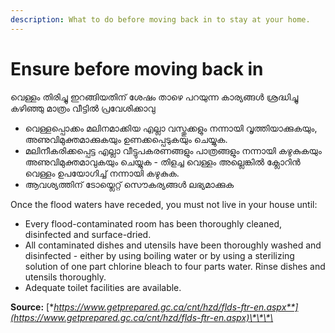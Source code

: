 ```yaml
---
description: What to do before moving back in to stay at your home.
---
```


# Ensure before moving back in

വെള്ളം തിരിച്ചു ഇറങ്ങിയതിന് ശേഷം താഴെ പറയുന്ന കാര്യങ്ങൾ ശ്രദ്ധിച്ചു കഴിഞ്ഞു മാത്രം വീട്ടിൽ പ്രവേശിക്കാവു

* വെള്ളപ്പൊക്കം മലിനമാക്കിയ എല്ലാ വസ്തുക്കളും നന്നായി വൃത്തിയാക്കുകയും, അണുവിമുക്തമാക്കുകയും ഉണക്കപ്പെടുകയും ചെയ്യുക.
* മലിനീകരിക്കപ്പെട്ട എല്ലാ വീട്ടുപകരണങ്ങളും പാത്രങ്ങളും നന്നായി കഴുകുകയും അണുവിമുക്തമാവുകയും ചെയ്യുക - തിളച്ച വെള്ളം അല്ലെങ്കിൽ ക്ലോറിൻ വെള്ളം ഉപയോഗിച്ച് നന്നായി കഴുകുക.
* ആവശ്യത്തിന് ടോയ്ലെറ്റ് സൌകര്യങ്ങൾ ലഭ്യമാക്കുക

Once the flood waters have receded, you must not live in your house until:

* Every flood-contaminated room has been thoroughly cleaned, disinfected and surface-dried.
* All contaminated dishes and utensils have been thoroughly washed and disinfected - either by using boiling water or by using a sterilizing solution of one part chlorine bleach to four parts water. Rinse dishes and utensils thoroughly.
* Adequate toilet facilities are available.

**Source:** [**https://www.getprepared.gc.ca/cnt/hzd/flds-ftr-en.aspx**](https://www.getprepared.gc.ca/cnt/hzd/flds-ftr-en.aspx)\*\*\*\*

